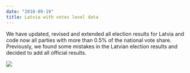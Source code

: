```yaml
---
date: "2010-09-19"
title: Latvia with votes level data
---
```


We have updated, revised and extended all election results for Latvia and code now all parties with more than 0.5% of the national vote share. Previously, we found some mistakes in the Latvian election results and decided to add all official results. 

![](/images/parliament-scotland.jpg)
